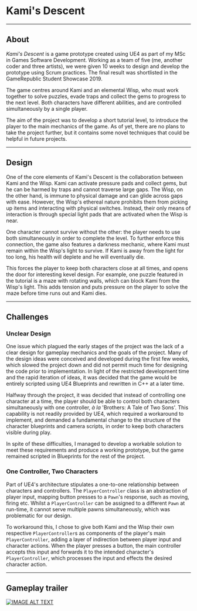 <h1>Kami's Descent</h1>

***

## About
*Kami's Descent* is a game prototype created using UE4 as part of my MSc in Games Software Development. Working as a team of five 
(me, another coder and three artists), we were given 10 weeks to design and develop the prototype using Scrum practices. The final result was shortlisted in the GameRepublic Student Showcase 2019.

The game centres around Kami and an elemental Wisp, who must work together to solve puzzles, evade traps and collect the gems to progress to the next level. Both characters have different abilities, and are controlled simultaneously by a single player.

The aim of the project was to develop a short tutorial level, to introduce the player to the main mechanics of the game. As of yet, there are no plans to take the project further, but it contains some novel techniques that could be helpful in future projects.

***

## Design
One of the core elements of Kami's Descent is the collaboration between Kami and the Wisp. Kami can activate pressure pads and collect gems, but he can be harmed by traps and cannot traverse large gaps. The Wisp, on the other hand, is immune to physical damage and can glide across gaps with ease. However, the Wisp's ethereal nature prohibits them from picking up items and interacting with physical switches. Instead, their only means of interaction is through special light pads that are activated when the Wisp is near.

One character cannot survive without the other: the player needs to use both simultaneously in order to complete the level. To further enforce this connection, the game also features a darkness mechanic, where Kami must remain within the Wisp's light to survive. If Kami is away from the light for too long, his health will deplete and he will eventually die. 

This forces the player to keep both characters close at all times, and opens the door for interesting kevel design. For example, one puzzle featured in the tutorial is a maze with rotating walls, which can block Kami from the Wisp's light. This adds tension and puts pressure on the player to solve the maze before time runs out and Kami dies.

***

## Challenges

### Unclear Design
One issue which plagued the early stages of the project was the lack of a clear design for gameplay mechanics and the goals of the project. Many of the design ideas were conceived and developed during the first few weeks, which slowed the project down and did not permit much time for designing the code prior to implementation. In light of the restricted development time and the rapid iteration of ideas, it was decided that the game would be entirely scripted using UE4 Blueprints and rewritten in C++ at a later time.

Halfway through the project, it was decided that instead of controlling one character at a time, the player should be able to control both characters simultaneously with one controller, *à la* 'Brothers: A Tale of Two Sons'. This capability is not readily provided by UE4, which required a workaround to implement, and demanded a fundamental change to the structure of the character blueprints and camera scripts, in order to keep both characters visible during play. 

In spite of these difficulties, I managed to develop a workable solution to meet these requirements and produce a working prototype, but the game remained scripted in Blueprints for the rest of the project.

### One Controller, Two Characters
Part of UE4's architecture stipulates a one-to-one relationship between characters and controllers. The <code>PlayerController</code> class is an abstraction of player input, mapping button presses to a <code>Pawn</code>'s response, such as moving, firing etc. Whilst a <code>PlayerController</code> can be assigned to a different <code>Pawn</code>
at run-time, it cannot serve multiple pawns simultaneously, which was problematic for our design.

To workaround this, I chose to give both Kami and the Wisp their own respective <code>PlayerController</code>s as components of the player's main <code>PlayerController</code>, adding a layer of indirection between player input and character actions. When the player presses a button, the main controller accepts this input and forwards it to the intended character's <code>PlayerController</code>, which processes the input and effects the desired character action.

***

## Gameplay trailer

[![IMAGE ALT TEXT](https://i9.ytimg.com/vi/mhTilYX1FPg/mq3.jpg?sqp=CLKs0O8F&rs=AOn4CLB07OJ7bXjv-Oc_dTWA9GFBCc6AaQ)](https://youtu.be/mhTilYX1FPg "Kami's Descent Gameplay Trailer")
